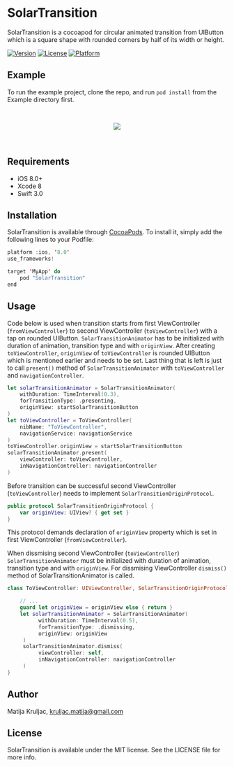 # SolarTransition

SolarTransition is a cocoapod for circular animated transition from UIButton which is a square shape with rounded corners by half of its width or height.

[![Version](https://img.shields.io/cocoapods/v/SolarTransition.svg?style=flat)](http://cocoapods.org/pods/SolarTransition)
[![License](https://img.shields.io/cocoapods/l/SolarTransition.svg?style=flat)](http://cocoapods.org/pods/SolarTransition)
[![Platform](https://img.shields.io/cocoapods/p/SolarTransition.svg?style=flat)](http://cocoapods.org/pods/SolarTransition)

## Example

To run the example project, clone the repo, and run `pod install` from the Example directory first.

</br>
<p>
<p align="center">
<img src="https://github.com/MatijaKruljac/SolarTransition/blob/master/solartransition.gif?raw=true" >
</p>
</br>

## Requirements

- iOS 8.0+
- Xcode 8
- Swift 3.0

## Installation

SolarTransition is available through [CocoaPods](http://cocoapods.org). To install
it, simply add the following lines to your Podfile:

```swift
platform :ios, '8.0'
use_frameworks!

target 'MyApp' do
    pod "SolarTransition"
end
```

## Usage

Code below is used when transition starts from first ViewController (`fromViewController`) to second ViewController (`toViewController`) with a tap on rounded UIButton. `SolarTransitionAnimator` has to be initialized with duration of animation, transition type and with `originView`. After creating `toViewController`, `originView` of `toViewController` is rounded UIButton which is mentioned earlier and needs to be set. Last thing that is left is just to call `present()` method of `SolarTransitionAnimator` with `toViewController` and `navigationController`.

```swift
let solarTransitionAnimator = SolarTransitionAnimator(
    withDuration: TimeInterval(0.3),
    forTransitionType: .presenting,
    originView: startSolarTransitionButton
)
let toViewController = ToViewController(
    nibName: "ToViewController",
    navigationService: navigationService
)
toViewController.originView = startSolarTransitionButton
solarTransitionAnimator.present(
    viewController: toViewController,
    inNavigationController: navigationController
)
```

Before transition can be successful second ViewController (`toViewController`) needs to implement `SolarTransitionOriginProtocol`.

```swift
public protocol SolarTransitionOriginProtocol {
    var originView: UIView? { get set }
}
```

This protocol demands declaration of `originView` property which is set in first ViewController (`fromViewController`). 

When dissmising second ViewController (`toViewController`) `SolarTransitionAnimator` must be initialized with duration of animation, transition type and with `originView`. For dissmising ViewController `dismiss()` method of SolarTransitionAnimator is called.

```swift
class ToViewController: UIViewController, SolarTransitionOriginProtocol {

    // ...
    guard let originView = originView else { return }
    let solarTransitionAnimator = SolarTransitionAnimator(
          withDuration: TimeInterval(0.5),
          forTransitionType: .dismissing,
          originView: originView
     )
     solarTransitionAnimator.dismiss(
          viewController: self,
          inNavigationController: navigationController
     )
}
```

## Author

Matija Kruljac, kruljac.matija@gmail.com

## License

SolarTransition is available under the MIT license. See the LICENSE file for more info.
